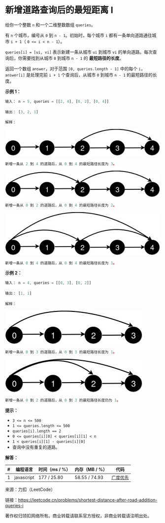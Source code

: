 # 新增道路查询后的最短距离 I

给你一个整数 `n` 和一个二维整数数组 `queries`。

有 `n` 个城市，编号从 `0` 到 `n - 1`。初始时，每个城市 `i` 都有一条单向道路通往城市 `i + 1`（ `0 <= i < n - 1`）。

`queries[i] = [ui, vi]` 表示新建一条从城市 `ui` 到城市 `vi` 的单向道路。每次查询后，你需要找到从城市 `0` 到城市 `n - 1` 的 **最短路径的长度**。

返回一个数组 `answer`，对于范围 `[0, queries.length - 1]` 中的每个 `i`，`answer[i]` 是处理完前 `i + 1` 个查询后，从城市 `0` 到城市 `n - 1` 的最短路径的长度。

**示例 1：**

``` javascript
输入： n = 5, queries = [[2, 4], [0, 2], [0, 4]]

输出： [3, 2, 1]

解释：
```

![示例1](./eg11.jpeg)

``` javascript
新增一条从 2 到 4 的道路后，从 0 到 4 的最短路径长度为 3。
```

![示例1](./eg12.jpeg)

``` javascript
新增一条从 0 到 2 的道路后，从 0 到 4 的最短路径长度为 2。
```

![示例1](./eg13.jpeg)

``` javascript
新增一条从 0 到 4 的道路后，从 0 到 4 的最短路径长度为 1。
```

**示例 2：**

``` javascript
输入： n = 4, queries = [[0, 3], [0, 2]]

输出： [1, 1]

解释：
```

![示例1](./eg21.jpeg)

``` javascript
新增一条从 0 到 3 的道路后，从 0 到 3 的最短路径长度为 1。
```

![示例1](./eg22.jpeg)

``` javascript
新增一条从 0 到 2 的道路后，从 0 到 3 的最短路径长度仍为 1。
```

**提示：**

- `3 <= n <= 500`
- `1 <= queries.length <= 500`
- `queries[i].length == 2`
- `0 <= queries[i][0] < queries[i][1] < n`
- `1 < queries[i][1] - queries[i][0]`
- 查询中没有重复的道路。

**解答：**

**#**|**编程语言**|**时间（ms / %）**|**内存（MB / %）**|**代码**
--|--|--|--|--
1|javascript|177 / 25.80|58.55 / 74.93|[广度优先](./javascript/ac_v1.js)

来源：力扣（LeetCode）

链接：https://leetcode.cn/problems/shortest-distance-after-road-addition-queries-i

著作权归领扣网络所有。商业转载请联系官方授权，非商业转载请注明出处。
